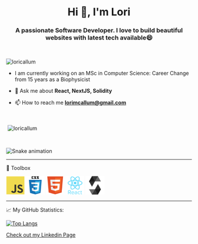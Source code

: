 <h1 align="center">Hi 👋, I'm Lori</h1>
<h3 align="center">A passionate Software Developer. I love to build beautiful websites with latest tech available😄
</h3>

</br>
<p align="left"> <img src="https://komarev.com/ghpvc/?username=loricallum&label=Profile%20views&color=0e75b6&style=flat" alt="loricallum" /> </p>

<!-- <p align="left"> <a href="https://github.com/ryo-ma/github-profile-trophy"><img src="https://github-profile-trophy.vercel.app/?username=loricallum" alt="loricallum" /></a> </p> -->

<!-- <p align="left"> <a href="https://twitter.com/Sci_Sli" target="blank"><img src="https://img.shields.io/twitter/follow/Sci_Sli?logo=twitter&style=for-the-badge" alt="code_bucks" /></a> </p> -->


- I am currently working on an MSc in Computer Science: Career Change from 15 years as a Biophysicist

- 💬 Ask me about **React, NextJS, Solidity**

- 📫 How to reach me **lorimcallum@gmail.com**

</br>




<p>&nbsp;<img align="center" src="https://github-readme-stats.vercel.app/api?username=loricallum&show_icons=true&locale=en" alt="loricallum" /></p>

<!-- <p><img align="center" src="https://github-readme-streak-stats.herokuapp.com/?user=codebucks27&" alt="codebucks27" /></p> -->
</br>




![Snake animation](https://github.com/lukemorales/lukemorales/blob/output/github-contribution-grid-snake.svg)

<hr></hr>

🧰 Toolbox

<img src="https://github.com/devicons/devicon/blob/master/icons/javascript/javascript-original.svg" alt="Css Logo" with="50" height="50"/> <img src="https://github.com/devicons/devicon/blob/master/icons/css3/css3-original-wordmark.svg" alt="JavaScript Logo" with="50" height="50"/> <img src="https://github.com/devicons/devicon/blob/master/icons/html5/html5-original.svg" alt="Hmtl Logo" with="50" height="50"/> <img src="https://github.com/devicons/devicon/blob/master/icons/react/react-original-wordmark.svg" alt="React Logo" with="50" height="50"/> <img src="https://github.com/devicons/devicon/blob/master/icons/solidity/solidity-original.svg" alt="solidity Logo" with="50" height="50"/>


---
<g-emoji class="g-emoji" alias="chart_with_upwards_trend" fallback-src="https://github.githubassets.com/images/icons/emoji/unicode/1f4c8.png">📈</g-emoji> My GitHub Statistics:

[![Top Langs](https://github-readme-stats.vercel.app/api/top-langs/?username=loricallum&theme=radical&layout=compact)](https://github.com/loricallum/github-readme-stats)


<div class="badge-base LI-profile-badge" data-locale="en_US" data-size="medium" data-theme="dark" data-type="VERTICAL" data-vanity="loricallum" data-version="v1"><a class="badge-base__link LI-simple-link" href="https://uk.linkedin.com/in/loricallum?trk=profile-badge">Check out my Linkedin Page</a></div>
              
